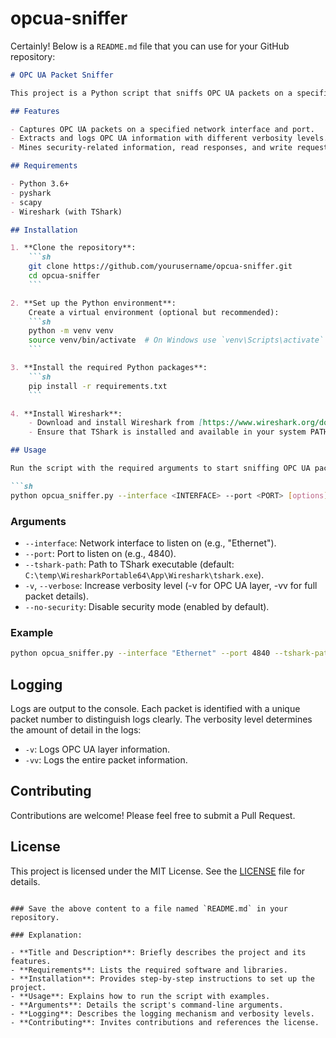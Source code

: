 # opcua-sniffer
Certainly! Below is a `README.md` file that you can use for your GitHub repository:

```markdown
# OPC UA Packet Sniffer

This project is a Python script that sniffs OPC UA packets on a specified network interface and port, and logs various types of information from these packets. The script uses `pyshark` to capture packets and `logging` for output. 

## Features

- Captures OPC UA packets on a specified network interface and port.
- Extracts and logs OPC UA information with different verbosity levels.
- Mines security-related information, read responses, and write requests based on service IDs.

## Requirements

- Python 3.6+
- pyshark
- scapy
- Wireshark (with TShark)

## Installation

1. **Clone the repository**:
    ```sh
    git clone https://github.com/yourusername/opcua-sniffer.git
    cd opcua-sniffer
    ```

2. **Set up the Python environment**:
    Create a virtual environment (optional but recommended):
    ```sh
    python -m venv venv
    source venv/bin/activate  # On Windows use `venv\Scripts\activate`
    ```

3. **Install the required Python packages**:
    ```sh
    pip install -r requirements.txt
    ```

4. **Install Wireshark**:
    - Download and install Wireshark from [https://www.wireshark.org/download.html](https://www.wireshark.org/download.html).
    - Ensure that TShark is installed and available in your system PATH.

## Usage

Run the script with the required arguments to start sniffing OPC UA packets:

```sh
python opcua_sniffer.py --interface <INTERFACE> --port <PORT> [options]
```

### Arguments

- `--interface`: Network interface to listen on (e.g., "Ethernet").
- `--port`: Port to listen on (e.g., 4840).
- `--tshark-path`: Path to TShark executable (default: `C:\temp\WiresharkPortable64\App\Wireshark\tshark.exe`).
- `-v`, `--verbose`: Increase verbosity level (-v for OPC UA layer, -vv for full packet details).
- `--no-security`: Disable security mode (enabled by default).

### Example

```sh
python opcua_sniffer.py --interface "Ethernet" --port 4840 --tshark-path "C:\\Program Files\\Wireshark\\tshark.exe" -v
```

## Logging

Logs are output to the console. Each packet is identified with a unique packet number to distinguish logs clearly. The verbosity level determines the amount of detail in the logs:

- `-v`: Logs OPC UA layer information.
- `-vv`: Logs the entire packet information.

## Contributing

Contributions are welcome! Please feel free to submit a Pull Request.

## License

This project is licensed under the MIT License. See the [LICENSE](LICENSE) file for details.
```

### Save the above content to a file named `README.md` in your repository.

### Explanation:

- **Title and Description**: Briefly describes the project and its features.
- **Requirements**: Lists the required software and libraries.
- **Installation**: Provides step-by-step instructions to set up the project.
- **Usage**: Explains how to run the script with examples.
- **Arguments**: Details the script's command-line arguments.
- **Logging**: Describes the logging mechanism and verbosity levels.
- **Contributing**: Invites contributions and references the license.
